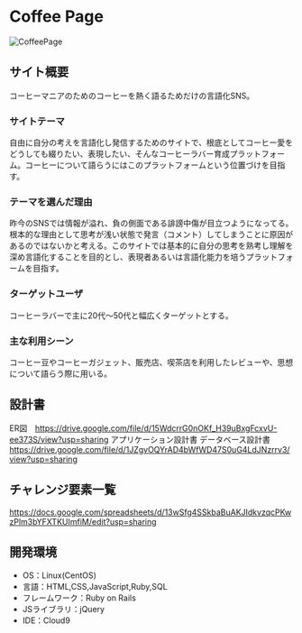# Coffee Page
![CoffeePage](https://user-images.githubusercontent.com/81939558/127485335-35422189-ff79-460a-84fc-dcaad11bfa00.png)



## サイト概要
コーヒーマニアのためのコーヒーを熱く語るためだけの言語化SNS。

### サイトテーマ
自由に自分の考えを言語化し発信するためのサイトで、根底としてコーヒー愛をどうしても綴りたい、表現したい、そんなコーヒーラバー育成プラットフォーム。コーヒーについて語らうにはこのプラットフォームという位置づけを目指す。

### テーマを選んだ理由
昨今のSNSでは情報が溢れ、負の側面である誹謗中傷が目立つようになってる。根本的な理由として思考が浅い状態で発言（コメント）してしまうことに原因があるのではないかと考える。このサイトでは基本的に自分の思考を熟考し理解を深め言語化することを目的とし、表現者あるいは言語化能力を培うプラットフォームを目指す。

### ターゲットユーザ
コーヒーラバーで主に20代〜50代と幅広くターゲットとする。

### 主な利用シーン
コーヒー豆やコーヒーガジェット、販売店、喫茶店を利用したレビューや、思想について語らう際に用いる。

## 設計書
ER図　https://drive.google.com/file/d/15WdcrrG0nOKf_H39uBxgFcxvU-ee373S/view?usp=sharing
アプリケーション設計書
データベース設計書 https://drive.google.com/file/d/1JZgvOQYrAD4bWfWD47S0uG4LdJNzrrv3/view?usp=sharing


## チャレンジ要素一覧
https://docs.google.com/spreadsheets/d/13wSfg4SSkbaBuAKJIdkvzqcPKwzPlm3bYFXTKUImfiM/edit?usp=sharing

## 開発環境
- OS：Linux(CentOS)
- 言語：HTML,CSS,JavaScript,Ruby,SQL
- フレームワーク：Ruby on Rails
- JSライブラリ：jQuery
- IDE：Cloud9